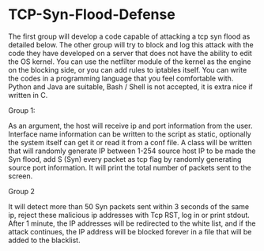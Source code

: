 # TCP-Syn-Flood-Defense

The first group will develop a code capable of attacking a tcp syn flood as detailed below. The other group will try to block and log this attack with the code they have developed on a server that does not have the ability to edit the OS kernel. You can use the netfilter module of the kernel as the engine on the blocking side, or you can add rules to iptables itself. You can write the codes in a programming language that you feel comfortable with. Python and Java are suitable, Bash / Shell is not accepted, it is extra nice if written in C.




Group 1:

As an argument, the host will receive ip and port information from the user. Interface name information can be written to the script as static, optionally the system itself can get it or read it from a conf file.
A class will be written that will randomly generate IP between 1-254 source host IP to be made the Syn flood, add S (Syn) every packet as tcp flag by randomly generating source port information. It will print the total number of packets sent to the screen.


Group 2

It will detect more than 50 Syn packets sent within 3 seconds of the same ip, reject these malicious ip addresses with Tcp RST, log in or print stdout. After 1 minute, the IP addresses will be redirected to the white list, and if the attack continues, the IP address will be blocked forever in a file that will be added to the blacklist.
